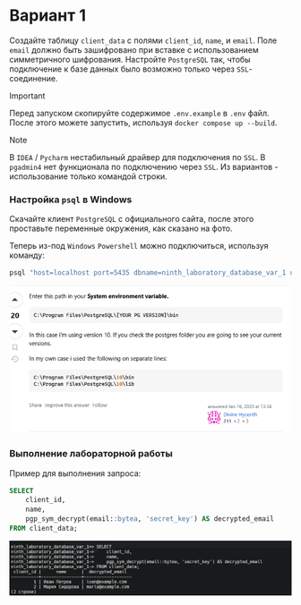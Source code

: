# Вариант 1

Создайте таблицу `client_data` с полями `client_id`, `name`, и `email`. Поле `email` должно быть зашифровано при вставке с
использованием симметричного шифрования. Настройте `PostgreSQL` так, чтобы подключение к базе данных было
возможно только через `SSL`-соединение.

> [!IMPORTANT]
> Перед запуском скопируйте содержимое `.env.example` в `.env` файл. 
> После этого можете запустить, используя `docker compose up --build`.

> [!NOTE]
> В `IDEA` / `Pycharm` нестабильный драйвер для подключения по `SSL`. 
> В `pgadmin4` нет функционала по подключению через `SSL`.
> Из вариантов - использование только командой строки. 

### Настройка `psql` в Windows

Скачайте клиент `PostgreSQL` с официального сайта, после этого проставьте переменные окружения, как сказано на фото.

Теперь из-под `Windows` `Powershell` можно подключиться, используя команду: 

```bash
psql "host=localhost port=5435 dbname=ninth_laboratory_database_var_1 user=user2 sslmode=verify-full sslrootcert=certs/ca.pem sslcert=certs/client-cert.pem sslkey=certs/client-key.pem"
```

![img.png](images/img.png)

### Выполнение лабораторной работы

Пример для выполнения запроса: 

```sql
SELECT 
    client_id,
    name,
    pgp_sym_decrypt(email::bytea, 'secret_key') AS decrypted_email
FROM client_data;
```

![img.png](images/2.png)